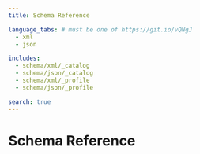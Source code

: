 ```yaml
---
title: Schema Reference

language_tabs: # must be one of https://git.io/vQNgJ
  - xml
  - json

includes:
  - schema/xml/_catalog
  - schema/json/_catalog
  - schema/xml/_profile
  - schema/json/_profile

search: true
---
```


# Schema Reference
